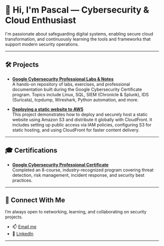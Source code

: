# 👋 Hi, I'm Pascal — Cybersecurity & Cloud Enthusiast

I'm passionate about safeguarding digital systems, enabling secure cloud transformation, and continuously learning the tools and frameworks that support modern security operations.

---

## 🛠️ Projects

- **[Google Cybersecurity Professional Labs & Notes](https://github.com/Pascal831/Cybersecurity-Foundation/blob/main/README.md)**  
  A hands-on repository of labs, exercises, and professional documentation built during the Google Cybersecurity Certificate program. Topics include Linux, SQL, SIEM (Chronicle & Splunk), IDS (Suricata), tcpdump, Wireshark, Python automation, and more.

- **[Deploying a static website to AWS](https://github.com/Pascal831/Cybersecurity-Foundation/blob/main/README.md)**  
  This project demonstrates how to deploy and securely host a static website using Amazon S3 and distribute it globally with CloudFront. It includes setting up public access via IAM policies, configuring S3 for static hosting, and using CloudFront for faster content delivery. 

---

## 🎓 Certifications

- **[Google Cybersecurity Professional Certificate](https://www.coursera.org/account/accomplishments/professional-cert/3JN2Y7BCJNTR)**  
  Completed an 8-course, industry-recognized program covering threat detection, risk management, incident response, and security best practices.

---

## 🤝 Connect With Me

I’m always open to networking, learning, and collaborating on security projects.

- 📫 [Email me](pegbenda1@gmail.com)
- 💼 [LinkedIn](https://www.linkedin.com/in/pascalegbenda/)

---

<!-- Optional: Add fun facts or your tech stack here -->
<!--
**Pascal831/Pascal831** is a ✨ special ✨ repository because its `README.md` appears on your GitHub profile.

🔭 I’m currently working on cloud security projects  
🌱 I’m currently learning Azure security and MITRE ATT&CK  
💬 Ask me about cybersecurity frameworks, GRC, and detection tools  
⚡ Fun fact: I enjoy simplifying complex security concepts into visuals!
-->
